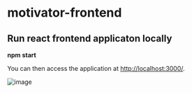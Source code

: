 # motivator-frontend

## Run react frontend applicaton locally

**npm start**

You can then access the application at <http://localhost:3000/>.  

![image](https://github.com/user-attachments/assets/499dca4e-8bef-4984-92a0-06d72b53f8ed)
